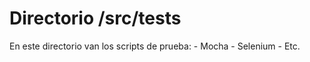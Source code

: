 # Directorio /src/tests #
En este directorio van los scripts de prueba:
	- Mocha
	- Selenium
	- Etc.
